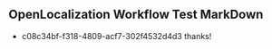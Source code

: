 ## OpenLocalization Workflow Test MarkDown
* c08c34bf-f318-4809-acf7-302f4532d4d3 
thanks!<!--HONumber=Mar16_HO1-->
